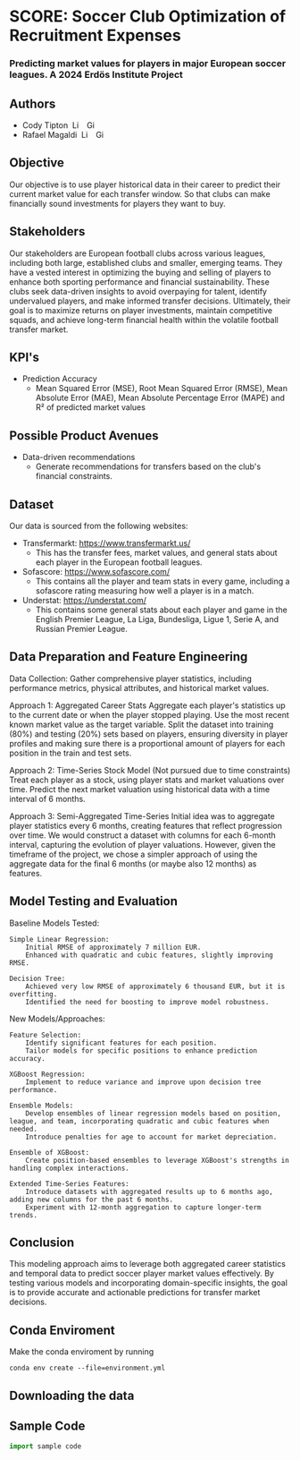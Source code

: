 # SCORE: Soccer Club Optimization of Recruitment Expenses
### Predicting market values for players in major European soccer leagues. A 2024 Erdös Institute Project

## Authors
- Cody Tipton &nbsp;<a href="https://www.linkedin.com/in/cody-tipton-21075417b/"><img src="https://upload.wikimedia.org/wikipedia/commons/c/ca/LinkedIn_logo_initials.png" alt="LinkedIn" style="height: 1em; width:auto;"/></a> &nbsp; <a href="https://github.com/shadtome"> <img src="https://upload.wikimedia.org/wikipedia/commons/9/91/Octicons-mark-github.svg" alt="GitHub" style="height: 1em; width: auto;"/></a>
- Rafael Magaldi &nbsp;<a href="https://www.linkedin.com/in/rafaelmagaldi/"><img src="https://upload.wikimedia.org/wikipedia/commons/c/ca/LinkedIn_logo_initials.png" alt="LinkedIn" style="height: 1em; width:auto;"/></a> &nbsp; <a href="https://github.com/rmmagaldi"> <img src="https://upload.wikimedia.org/wikipedia/commons/9/91/Octicons-mark-github.svg" alt="GitHub" style="height: 1em; width: auto;"/></a>

## Objective 
Our objective is to use player historical data in their career to predict their current market value for each transfer window. So that clubs can make financially sound investments for players they want to buy.

## Stakeholders

Our stakeholders are European football clubs across various leagues, including both large, established clubs and smaller, emerging teams. They have a vested interest in optimizing the buying and selling of players to enhance both sporting performance and financial sustainability. These clubs seek data-driven insights to avoid overpaying for talent, identify undervalued players, and make informed transfer decisions. Ultimately, their goal is to maximize returns on player investments, maintain competitive squads, and achieve long-term financial health within the volatile football transfer market.

## KPI's
- Prediction Accuracy
    - Mean Squared Error (MSE), Root Mean Squared Error (RMSE), Mean Absolute Error (MAE), Mean Absolute Percentage Error (MAPE) and R² of predicted market values

## Possible Product Avenues

- Data-driven recommendations
    - Generate recommendations for transfers based on the club's financial constraints.

## Dataset
Our data is sourced from the following websites:

- Transfermarkt: https://www.transfermarkt.us/
    - This has the transfer fees, market values, and general stats about each player in the European football leagues.
- Sofascore: https://www.sofascore.com/
    - This contains all the player and team stats in every game, including a sofascore rating measuring how well a player is in a match.
- Understat: https://understat.com/
    - This contains some general stats about each player and game in the English Premier League, La Liga, Bundesliga, Ligue 1, Serie A, and Russian Premier League.


## Data Preparation and Feature Engineering
Data Collection:
    Gather comprehensive player statistics, including performance metrics, physical attributes, and historical market values.

Approach 1: Aggregated Career Stats
    Aggregate each player's statistics up to the current date or when the player stopped playing.
    Use the most recent known market value as the target variable.
    Split the dataset into training (80%) and testing (20%) sets based on players, ensuring diversity in player profiles and making sure there is a proportional amount of players for each position in the train and test sets.

Approach 2: Time-Series Stock Model (Not pursued due to time constraints)
    Treat each player as a stock, using player stats and market valuations over time.
    Predict the next market valuation using historical data with a time interval of 6 months.

Approach 3: Semi-Aggregated Time-Series
    Initial idea was to aggregate player statistics every 6 months, creating features that reflect progression over time. We would construct a dataset with columns for each 6-month interval, capturing the evolution of player valuations.
    However, given the timeframe of the project, we chose a simpler approach of using the aggregate data for the final 6 months (or maybe also 12 months) as features.

## Model Testing and Evaluation
Baseline Models Tested:

    Simple Linear Regression:
        Initial RMSE of approximately 7 million EUR.
        Enhanced with quadratic and cubic features, slightly improving RMSE.

    Decision Tree:
        Achieved very low RMSE of approximately 6 thousand EUR, but it is overfitting.
        Identified the need for boosting to improve model robustness.

New Models/Approaches:

    Feature Selection:
        Identify significant features for each position.
        Tailor models for specific positions to enhance prediction accuracy.

    XGBoost Regression:
        Implement to reduce variance and improve upon decision tree performance.

    Ensemble Models:
        Develop ensembles of linear regression models based on position, league, and team, incorporating quadratic and cubic features when needed.
        Introduce penalties for age to account for market depreciation.

    Ensemble of XGBoost:
        Create position-based ensembles to leverage XGBoost's strengths in handling complex interactions.

    Extended Time-Series Features:
        Introduce datasets with aggregated results up to 6 months ago, adding new columns for the past 6 months.
        Experiment with 12-month aggregation to capture longer-term trends.
            
## Conclusion
This modeling approach aims to leverage both aggregated career statistics and temporal data to predict soccer player market values effectively. By testing various models and incorporating domain-specific insights, the goal is to provide accurate and actionable predictions for transfer market decisions.


## Conda Enviroment
Make the conda enviroment by running
```console
conda env create --file=environment.yml
```
## Downloading the data


## Sample Code

```python
import sample code
```




